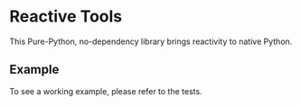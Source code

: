 # Reactive Tools

This Pure-Python, no-dependency library brings reactivity to native Python.

## Example

To see a working example, please refer to the tests.
